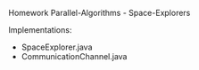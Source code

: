 Homework Parallel-Algorithms - Space-Explorers

Implementations:
- SpaceExplorer.java
- CommunicationChannel.java
